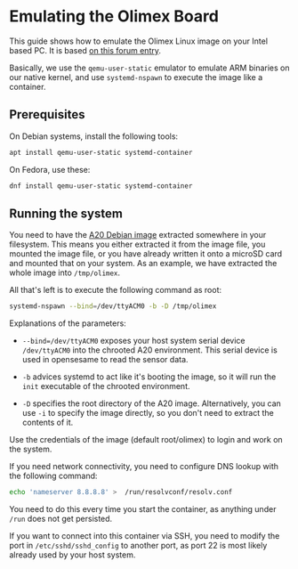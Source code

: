 # Emulating the Olimex Board

This guide shows how to emulate the Olimex Linux image on your Intel based PC.
It is based [on this forum entry](https://www.olimex.com/forum/index.php?topic=2239.0).

Basically, we use the `qemu-user-static` emulator to emulate ARM binaries on our native kernel, and use `systemd-nspawn` to execute the image like a container.

## Prerequisites

On Debian systems, install the following tools:

``` bash 
apt install qemu-user-static systemd-container 
```

On Fedora, use these:

``` bash
dnf install qemu-user-static systemd-container
```

## Running the system

You need to have the [A20 Debian image](http://images.olimex.com/release/a20/) extracted somewhere in your filesystem.
This means you either extracted it from the image file, you mounted the image file, or you have already written it onto a microSD card and mounted that on your system.
As an example, we have extracted the whole image into `/tmp/olimex`.

All that's left is to execute the following command as root:

``` bash
systemd-nspawn --bind=/dev/ttyACM0 -b -D /tmp/olimex
```

Explanations of the parameters:
- `--bind=/dev/ttyACM0` exposes your host system serial device `/dev/ttyACM0` into the chrooted A20 environment.
  This serial device is used in opensesame to read the sensor data.
  
- `-b` advices systemd to act like it's booting the image, so it will run the `init` executable of the chrooted environment.

- `-D` specifies the root directory of the A20 image.
  Alternatively, you can use `-i` to specify the image directly, so you don't need to extract the contents of it.

Use the credentials of the image (default root/olimex) to login and work on the system.

If you need network connectivity, you need to configure DNS lookup with the following command:

``` bash
echo 'nameserver 8.8.8.8' >  /run/resolvconf/resolv.conf
```

You need to do this every time you start the container, as anything under `/run` does not get persisted.

If you want to connect into this container via SSH, you need to modify the port in `/etc/sshd/sshd_config` to another port, as port 22 is most likely already used by your host system.

